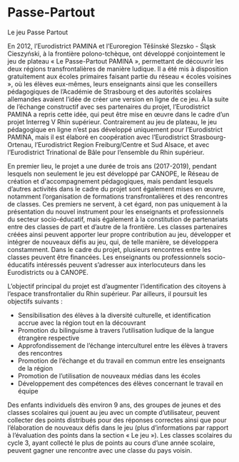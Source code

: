# Passe-Partout
Le jeu Passe Partout

En 2012, l’Eurodistrict PAMINA et l’Euroregion Těšínské Slezsko - Śląsk Cieszyński, à la frontière polono-tchèque, ont développé conjointement le jeu de plateau « Le Passe-Partout PAMINA », permettant de découvrir les deux régions transfrontalières de manière ludique. Il a été mis à disposition gratuitement aux écoles primaires faisant partie du réseau « écoles voisines », où les élèves eux-mêmes, leurs enseignants ainsi que les conseillers pédagogiques de l’Académie de Strasbourg et des autorités scolaires allemandes avaient l’idée de créer une version en ligne de ce jeu. À la suite de l’échange constructif avec ses partenaires du projet, l’Eurodistrict PAMINA a repris cette idée, qui peut être mise en œuvre dans le cadre d’un projet Interreg V Rhin supérieur. Contrairement au jeu de plateau, le jeu pédagogique en ligne n’est pas développé uniquement pour l’Eurodistrict PAMINA, mais il est élaboré en coopération avec l’Eurodistrict Strasbourg-Ortenau, l’Eurodistrict Region Freiburg/Centre et Sud Alsace, et avec l’Eurodistrict Trinational de Bâle pour l’ensemble du Rhin supérieur.

En premier lieu, le projet a une durée de trois ans (2017-2019), pendant lesquels non seulement le jeu est développé par CANOPE, le Réseau de création et d'accompagnement pédagogiques, mais pendant lesquels d’autres activités dans le cadre du projet sont également mises en œuvre, notamment l’organisation de formations transfrontalières et des rencontres de classes. Ces premiers ne servent, à cet égard, non pas uniquement à la présentation du nouvel instrument pour les enseignants et professionnels du secteur socio-éducatif, mais également à la constitution de partenariats entre des classes de part et d’autre de la frontière. Les classes partenaires créées ainsi peuvent apporter leur propre contribution au jeu, développer et intégrer de nouveaux défis au jeu, qui, de telle manière, se développera constamment. Dans le cadre du projet, plusieurs rencontres entre les classes peuvent être financées. Les enseignants ou professionnels socio-éducatifs intéressés peuvent s’adresser aux interlocuteurs dans les Eurodistricts ou à CANOPE.

L’objectif principal du projet est d’augmenter l’identification des citoyens à l’espace transfrontalier du Rhin supérieur. Par ailleurs, il poursuit les objectifs suivants :
* Sensibilisation des élèves à la diversité culturelle, et identification accrue avec la région tout en la découvrant
* Promotion du bilinguisme à travers l’utilisation ludique de la langue étrangère respective
* Approfondissement de l’échange interculturel entre les élèves à travers des rencontres
* Promotion de l’échange et du travail en commun entre les enseignants de la région
* Promotion de l’utilisation de nouveaux médias dans les écoles
* Développement des compétences des élèves concernant le travail en équipe

Des enfants individuels dès environ 9 ans, des groupes de jeunes et des classes scolaires qui jouent au jeu avec un compte d’utilisateur, peuvent collecter des points distribués pour des réponses correctes ainsi que pour l’élaboration de nouveaux défis dans le jeu (plus d’informations par rapport à l’évaluation des points dans la section « Le jeu »). Les classes scolaires du cycle 3, ayant collecté le plus de points au cours d’une année scolaire, peuvent gagner une rencontre avec une classe du pays voisin.
